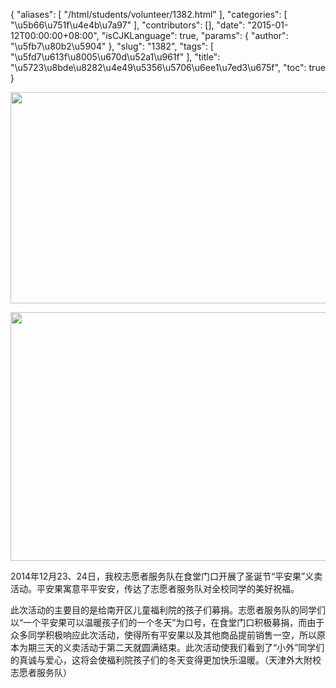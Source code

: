 {
    "aliases": [
        "/html/students/volunteer/1382.html"
    ],
    "categories": [
        "\u5b66\u751f\u4e4b\u7a97"
    ],
    "contributors": [],
    "date": "2015-01-12T00:00:00+08:00",
    "isCJKLanguage": true,
    "params": {
        "author": "\u5fb7\u80b2\u5904"
    },
    "slug": "1382",
    "tags": [
        "\u5fd7\u613f\u8005\u670d\u52a1\u961f"
    ],
    "title": "\u5723\u8bde\u8282\u4e49\u5356\u5706\u6ee1\u7ed3\u675f",
    "toc": true
}


<img
    src="https://cdn.tfls.online/mirror/full/7646c57f70f49ae30e4c551a98b4b82fb77d4d2f.jpg"
    style="display:block;margin-left:auto;margin-right:auto;"
    decoding="async"
    fetchpriority="auto"
    loading="lazy"
    height="338"
    width="600"
/>





<img
    src="https://cdn.tfls.online/mirror/full/b90d02cc8a0f4c3c748b181f1e62c59b4dfbd47e.jpg"
    style="display:block;margin-left:auto;margin-right:auto;"
    decoding="async"
    fetchpriority="auto"
    loading="lazy"
    height="398"
    width="600"
/>




  





2014年12月23、24日，我校志愿者服务队在食堂门口开展了圣诞节“平安果”义卖活动。平安果寓意平平安安，传达了志愿者服务队对全校同学的美好祝福。




此次活动的主要目的是给南开区儿童福利院的孩子们募捐。志愿者服务队的同学们以“一个平安果可以温暖孩子们的一个冬天”为口号，在食堂门口积极募捐，而由于众多同学积极响应此次活动，使得所有平安果以及其他商品提前销售一空，所以原本为期三天的义卖活动于第二天就圆满结束。此次活动使我们看到了“小外”同学们的真诚与爱心，这将会使福利院孩子们的冬天变得更加快乐温暖。（天津外大附校志愿者服务队）




  



